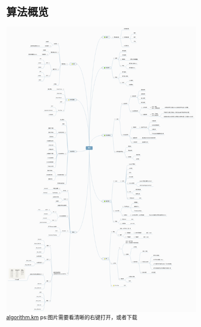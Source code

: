 # 算法概览
![algorithm.png](/img/algorithm.png)
[algorithm.km](/img/algorithm.km)
ps:图片需要看清晰的右键打开，或者下载


  

  